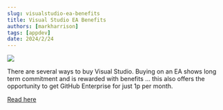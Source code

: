 ```yaml
---
slug: visualstudio-ea-benefits
title: Visual Studio EA Benefits
authors: [markharrison]
tags: [appdev]
date: 2024/2/24
---
```


![](https://markharrison.io/faq-visualstudio/assets/images/visual-studio-logo-b024ef4fd81eb63e712e936c471cbfa5.jpg)

There are several ways to buy Visual Studio.  Buying on an EA shows long term commitment and is rewarded with benefits ... this also offers the opportunity to get GitHub Enterprise for just 1p per month.

[Read here](https://markharrison.io/faq-visualstudio/eabenefits)
